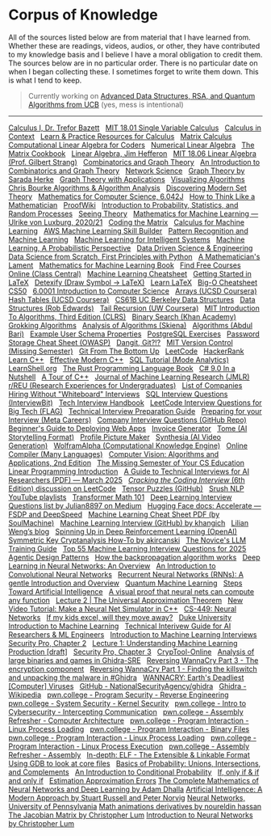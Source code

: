 # Corpus of Knowledge

All of the sources listed below are from material that I have learned from. Whether these are readings, videos, audios, or other, they have contributed to my knowledge basis and I believe I have a moral obligation to credit them. The sources below are in no particular order. There is no particular date on when I began collecting these. I sometimes forget to write them down. This is what I tend to keep.   

> Currently working on [Advanced Data Structures, RSA, and Quantum Algorithms from UCB](https://www.coursera.org/learn/advanced-data-structures-rsa-and-quantum-algorithms/) (yes, mess is intentional)
---
[Calculus I, Dr. Trefor Bazett](https://www.youtube.com/watch?v=LWPzHlSBlxI&list=PLHXZ9OQGMqxfT9RMcReZ4WcoVILP4k6-m)  
[MIT 18.01 Single Variable Calculus](https://ocw.mit.edu/courses/18-01-single-variable-calculus-fall-2006/)  
[Calculus in Context](http://www.science.smith.edu/~callahan/intromine.html)  
[Learn & Practice Resources for Calculus](https://tutorial.math.lamar.edu/)  
[Matrix Calculus](https://explained.ai/matrix-calculus/index.html)  
[Computational Linear Algebra for Coders](https://github.com/fastai/numerical-linear-algebra/blob/master/README.md)  
[Numerical Linear Algebra](https://cdn.bc-pf.org/resources/math/algebra/linear_algebra/Trefethen_Bau-Numerical_Linear_Algebra.pdf)  
[The Matrix Cookbook](https://www.math.uwaterloo.ca/~hwolkowi/matrixcookbook.pdf)  
[Linear Algebra, Jim Hefferon](https://joshua.smcvt.edu/linearalgebra/)  
[MIT 18.06 Linear Algebra (Prof. Gilbert Strang)](https://www.youtube.com/playlist?list=PLE7DDD91010BC51F8)  
[Combinatorics and Graph Theory](https://link.springer.com/book/10.1007/978-0-387-79711-3)  
[An Introduction to Combinatorics and Graph Theory](https://www.whitman.edu/mathematics/cgt_online/cgt.pdf)  
[Network Science](http://networksciencebook.com/chapter/0)  
[Graph Theory by Sarada Herke](https://www.youtube.com/@SaradaHerke/playlists)  
[Graph Theory with Applications](http://www.maths.lse.ac.uk/Personal/jozef/LTCC/Graph_Theory_Bondy_Murty.pdf)  
[Visualizing Algorithms](https://visualgo.net/en)  
[Chris Bourke Algorithms & Algorithm Analysis](https://www.youtube.com/watch?v=uyC_ZBsKQOg&list=PL4IH6CVPpTZX6rehRONhCMyCrDWhtJAhO)  
[Discovering Modern Set Theory](https://people.ohio.edu/just/book1.html)  
[Mathematics for Computer Science, 6.042J](https://ocw.mit.edu/courses/6-042j-mathematics-for-computer-science-fall-2010/pages/readings/)  
[How to Think Like a Mathematician](https://blngcc.files.wordpress.com/2008/11/2-kevin-houston-how-to-think-like-a-mathematician.pdf)  
[ProofWiki](https://proofwiki.org/wiki/Main_Page)  
[Introduction to Probability, Statistics, and Random Processes](https://probabilitycourse.com/)  
[Seeing Theory](https://seeing-theory.brown.edu/basic-probability/index.html)  
[Mathematics for Machine Learning — Ulrike von Luxburg, 2020/21](https://www.youtube.com/watch?v=PZwxF59DhYA&list=PL05umP7R6ij1a6KdEy8PVE9zoCv6SlHRS)  
[Coding the Matrix](https://www.youtube.com/playlist?list=PLEhMEyM9jSinRHXJgRCOLZUiu9847V2g0)  
[Calculus for Machine Learning](https://www.youtube.com/watch?v=en6cnMEviSU&list=PLRDl2inPrWQVu2OvnTvtkRpJ-wz-URMJx)  
[AWS Machine Learning Skill Builder](https://explore.skillbuilder.aws/learn/course/356/play/1036/math-for-machine-learning)  
[Pattern Recognition and Machine Learning](https://www.microsoft.com/en-us/research/uploads/prod/2006/01/Bishop-Pattern-Recognition-and-Machine-Learning-2006.pdf)  
[Machine Learning for Intelligent Systems](https://www.youtube.com/playlist?list=PLl8OlHZGYOQ7bkVbuRthEsaLr7bONzbXS)  
[Machine Learning, A Probabilistic Perspective](http://noiselab.ucsd.edu/ECE228/Murphy_Machine_Learning.pdf)  
[Data Driven Science & Engineering](http://www.databookuw.com/page-2/page-4/)  
[Data Science from Scratch, First Principles with Python](https://covid19.uthm.edu.my/wp-content/uploads/2020/04/Data-Science-from-Scratch-First-Principles-with-Python-by-Joel-Grus-z-lib.org_.epub_.pdf)  
[A Mathematician's Lament](https://www.maa.org/external_archive/devlin/LockhartsLament.pdf)  
[Mathematics for Machine Learning Book](https://mml-book.github.io/)  
[Find Free Courses Online (Class Central)](https://www.classcentral.com/)  
[Machine Learning Cheatsheet](https://github.com/remicnrd/ml_cheatsheet)  
[Getting Started in LaTeX](https://www.maths.tcd.ie/~dwilkins/LaTeXPrimer/)  
[Detexify (Draw Symbol -> LaTeX)](http://detexify.kirelabs.org/classify.html)  
[Learn LaTeX](https://www.learnlatex.org/en/)  
[Big-O Cheatsheet](https://www.bigocheatsheet.com/)  
[CS50](https://www.youtube.com/@cs50)  
[6.0001 Introduction to Computer Science](https://www.youtube.com/watch?v=nykOeWgQcHM&list=PLUl4u3cNGP63WbdFxL8giv4yhgdMGaZNA)  
[Arrays (UCSD Coursera)](https://www.coursera.org/lecture/data-structures/arrays-OsBSF)  
[Hash Tables (UCSD Coursera)](https://www.coursera.org/lecture/data-structures-optimizing-performance/core-hash-tables-m7UuP)  
[CS61B UC Berkeley Data Structures](https://sp21.datastructur.es/)  
[Data Structures (Rob Edwards)](https://www.youtube.com/watch?v=zgCnMvvw6Oo&list=PLpPXw4zFa0uKKhaSz87IowJnOTzh9tiBk)  
[Tail Recursion (UW Coursera)](https://www.coursera.org/lecture/programming-languages/tail-recursion-YZic1)  
[MIT Introduction To Algorithms, Third Edition (CLRS)](https://edutechlearners.com/download/Introduction_to_algorithms-3rd%20Edition.pdf)  
[Binary Search (Khan Academy)](https://www.khanacademy.org/computing/computer-science/algorithms/binary-search/a/binary-search)  
[Grokking Algorithms](https://www.manning.com/books/grokking-algorithms)  
[Analysis of Algorithms (Skiena)](https://www3.cs.stonybrook.edu/~skiena/373/videos/)  
[Algorithms (Abdul Bari)](https://www.youtube.com/watch?v=0IAPZzGSbME&list=PLDN4rrl48XKpZkf03iYFl-O29szjTrs_O)  
[Example User Schema Properties](https://www.databasezone.com/samples/User/index.htm)  
[PostgreSQL Exercises](https://pgexercises.com/questions/basic/selectall.html)  
[Password Storage Cheat Sheet (OWASP)](https://cheatsheetseries.owasp.org/cheatsheets/Password_Storage_Cheat_Sheet.html)  
[Dangit, Git?!?](https://ohshitgit.com/)  
[MIT Version Control (Missing Semester)](https://missing.csail.mit.edu/2020/version-control/)  
[Git From The Bottom Up](https://jwiegley.github.io/git-from-the-bottom-up/)  
[LeetCode](https://leetcode.com/)  
[HackerRank](https://www.hackerrank.com/)  
[Learn C++](https://www.learncpp.com/)  
[Effective Modern C++](https://moodle.ufsc.br/pluginfile.php/2377667/mod_resource/content/0/Effective_Modern_C__.pdf)  
[SQL Tutorial (Mode Analytics)](https://mode.com/sql-tutorial/)  
[LearnShell.org](https://www.learnshell.org/)  
[The Rust Programming Language Book](https://doc.rust-lang.org/book/title-page.html)  
[C# 9.0 In a Nutshell](https://www.amazon.com/C-9-0-Nutshell-Definitive-Reference/dp/1098100964)  
[A Tour of C++](https://library.samdu.uz/download/11092)  
[Journal of Machine Learning Research (JMLR)](https://jmlr.org/)  
[r/REU (Research Experiences for Undergraduates)](https://www.reddit.com/r/REU/)  
[List of Companies Hiring Without "Whiteboard" Interviews](https://github.com/poteto/hiring-without-whiteboards)  
[SQL Interview Questions (InterviewBit)](https://www.interviewbit.com/sql-interview-questions/)  
[Tech Interview Handbook](https://www.techinterviewhandbook.org/)  
[LeetCode Interview Questions for Big Tech (FLAG)](https://github.com/Charmve/LeetCode4FLAG)  
[Technical Interview Preparation Guide](https://github.com/Olshansk/interview)  
[Preparing for your Interview (Meta Careers)](https://www.metacareers.com/profile/preparation_hub?chooseView=Arrays)  
[Company Interview Questions (GitHub Repo)](https://github.com/sachuverma/DataStructures-Algorithms/tree/master/Companywise%20Questions)  
[Beginner's Guide to Deploying Web Apps](https://medium.com/swlh/localhost-to-com-deploying-a-web-app-for-beginners-ea05b0213eb7)  
[Invoice Generator](https://invoiceto.me/)  
[Tome (AI Storytelling Format)](https://tome.app/)  
[Profile Picture Maker](https://pfpmaker.com/)  
[Synthesia (AI Video Generation)](https://www.synthesia.io/)  
[WolframAlpha (Computational Knowledge Engine)](https://www.wolframalpha.com/)  
[Online Compiler (Many Languages)](https://www.mycompiler.io/)  
[Computer Vision: Algorithms and Applications, 2nd Edition](https://szeliski.org/Book/)  
[The Missing Semester of Your CS Education](https://missing.csail.mit.edu/)  
[Linear Programming Introduction](https://www.optimization101.org/2020/12/welcome.html?m=1)  
[A Guide to Technical Interviews for AI Researchers (PDF) — March 2025](https://attachments.convertkitcdnn2.com/1152607/59845259-d7c4-4e3b-bbde-477d11fedf3d/march-2025-a-guide-to-technical-interviews-for-ai-researchers-1.pdf?ck_subscriber_id=3596593631)  
[*Cracking the Coding Interview* (6th Edition) discussion on LeetCode](https://leetcode.com/discuss/post/1152824/cracking-the-coding-interview-6th-editio-97nm/)  
[Tensor Puzzles (GitHub)](https://github.com/srush/Tensor-Puzzles)  
[Srush NLP YouTube playlists](https://www.youtube.com/@srush_nlp/playlists)  
[Transformer Math 101](https://blog.eleuther.ai/transformer-math/)  
[Deep Learning Interview Questions list by Julian8897 on Medium](https://medium.com/@julian8897/list/dl-interview-questions-8b0ec46701ec)  
[Hugging Face docs: Accelerate — FSDP and DeepSpeed](https://huggingface.co/docs/accelerate/en/concept_guides/fsdp_and_deepspeed)  
[Machine Learning Cheat Sheet PDF (by SoulMachine)](https://raw.githubusercontent.com/soulmachine/machine-learning-cheat-sheet/master/machine-learning-cheat-sheet.pdf)  
[Machine Learning Interview (GitHub) by khangich](https://github.com/khangich/machine-learning-interview?tab=readme-ov-file)  
[Lilian Weng’s blog](https://lilianweng.github.io/)  
[Spinning Up in Deep Reinforcement Learning (OpenAI)](https://spinningup.openai.com/en/latest/)  
[Symmetric Key Cryptanalysis How-To by akircanski](https://akircanski.github.io/cryptanalysis/2021/04/27/symmetric-key-cryptanalysis-howto.html)  
[The Novice's LLM Training Guide](https://rentry.org/llm-training)  
[Top 55 Machine Learning Interview Questions for 2025](https://rentry.org/llm-training)  
[Agentic Design Patterns](https://docs.google.com/document/d/1rsaK53T3Lg5KoGwvf8ukOUvbELRtH-V0LnOIFDxBryE/edit?tab=t.0#heading=h.pxcur8v2qagu)  
[How the backpropagation algorithm works](http://neuralnetworksanddeeplearning.com/chap2.html)  
[Deep Learning in Neural Networks: An Overview](https://arxiv.org/pdf/1404.7828)  
[An Introduction to Convolutional Neural Networks](https://arxiv.org/pdf/1511.08458)  
[Recurrent Neural Networks (RNNs): A gentle Introduction and Overview](https://arxiv.org/pdf/1912.05911)  
[Quantum Machine Learning](https://arxiv.org/pdf/1912.05911)  
[Steps Toward Artificial Intelligence](https://courses.csail.mit.edu/6.803/pdf/steps.pdf)  
[A visual proof that neural nets can compute any function](http://neuralnetworksanddeeplearning.com/chap4.html)  
[Lecture 2 | The Universal Approximation Theorem](https://www.youtube.com/watch?v=lkha188L4Gs)  
[New Video Tutorial: Make a Neural Net Simulator in C++](https://millermattson.com/dave/?p=54)  
[CS-449: Neural Networks](https://people.willamette.edu/~gorr/classes/cs449/intro.html)  
[If my kids excel, will they move away?](https://jeffreybigham.com/blog/2025/where-will-my-kids-go.html)  
[Duke University Introduction to Machine Learning](https://online.duke.edu/course/introduction-to-machine-learning/)  
[Technical Interivew Guide for AI Researchers & ML Engineers](https://attachments.convertkitcdnn2.com/1152607/59845259-d7c4-4e3b-bbde-477d11fedf3d/march-2025-a-guide-to-technical-interviews-for-ai-researchers-1.pdf?ck_subscriber_id=3596593631)  
[Introduction to Machine Learning Interviews](https://huyenchip.com/ml-interviews-book/contents/1.1.1-working-in-research-vs.-workingin-production.html)  
[Security Pro, Chapter 2](https://www.comptia.org/en-us/certifications/security-pro/)  
[Lecture 1: Understanding Machine Learning Production [draft]](https://docs.google.com/document/d/1VuofeF5okBATz1F7HRQmOgi5Jc4bmUiHMYjRqwF-29s/edit?tab=t.0)  
[Security Pro, Chapter 3](https://www.comptia.org/en-us/certifications/security-pro/)  
[CrypTool-Online](https://legacy.cryptool.org/en/cto/)  
[Analysis of large binaries and games in Ghidra-SRE](https://kiwidog.me/2021/07/analysis-of-large-binaries-and-games-in-ghidra-sre/)  
[Reversing WannaCry Part 3 - The encryption component](https://www.youtube.com/watch?v=ru5VzUigKqw)  
[Reversing WannaCry Part 1 - Finding the killswitch and unpacking the malware in #Ghidra](https://www.youtube.com/watch?v=Sv8yu12y5zM)  
[WANNACRY: Earth's Deadliest [Computer] Viruses](https://www.youtube.com/watch?v=I5Wxh-rCzrY)  
[GitHub - NationalSecurityAgency/ghidra](https://github.com/NationalSecurityAgency/ghidra)  
[Ghidra - Wikipedia](https://en.wikipedia.org/wiki/Ghidra)  
[pwn.college - Program Security - Reverse Engineering](https://pwn.college/program-security/reverse-engineering/)  
[pwn.college - System Security - Kernel Security](https://pwn.college/system-security/kernel-security/)  
[pwn.college - Intro to Cybersecurity - Intercepting Communication](https://pwn.college/intro-to-cybersecurity/intercepting-communication/)  
[pwn.college - Assembly Refresher - Computer Architecture](http://www.youtube.com/watch?v=9jc0eSnrzF4)  
[pwn.college - Program Interaction - Linux Process Loading](http://www.youtube.com/watch?v=kUMCAzSOY-o)  
[pwn.college - Program Interaction - Binary Files](http://www.youtube.com/watch?v=nKqFeYJ483U)  
[pwn.college - Program Interaction - Linux Process Loading](http://www.youtube.com/watch?v=kUMCAzSOY-o)  
[pwn.college - Program Interaction - Linux Process Execution](http://www.youtube.com/watch?v=Vtb5wIlthRg)  
[pwn.college - Assembly Refresher - Assembly](http://www.youtube.com/watch?v=ImdnOGNZflU)  
[In-depth: ELF - The Extensible & Linkable Format](http://www.youtube.com/watch?v=nC1U1LJQL8o)  
[Using GDB to look at core files](https://web.eecs.umich.edu/~sugih/pointers/gdb_core.html)  
[Basics of Probability: Unions, Intersections, and Complements](https://www.youtube.com/watch?v=B1v9OeCTlu0&list=PLvxOuBpazmsOGOursPoofaHyz_1NpxbhA&index=3)  
[An Introduction to Conditional Probability](https://www.youtube.com/watch?v=bgCMjHzXTXs&list=PLvxOuBpazmsOGOursPoofaHyz_1NpxbhA&index=4)  
[If, only if & if and only if](https://www.youtube.com/watch?v=LHq5u6v1RKg)  
[Estimation Approximation Errors](https://mlweb.loria.fr/book/en/estimationapproximationerrors.html)
[The Complete Mathematics of Neural Networks and Deep Learning by Adam Dhalla](https://www.youtube.com/watch?v=Ixl3nykKG9M)
[Artificial Intelligence: A Modern Approach by Stuart Russell and Peter Norvig](https://artint.info/)
[Neural Networks, University of Pennsylvania](https://www.cis.upenn.edu/~danroth/Teaching/CS446-17/LectureNotesNew/neuralnet1/main.pdf)
[Math animations   derivatives by noureldin hassan](https://www.youtube.com/watch?v=53R2f5PLf7k)
[The Jacobian Matrix by Christopher Lum](https://www.youtube.com/watch?v=QexBVGVM690)
[Introduction to Neural Networks by Christopher Lum](https://www.youtube.com/watch?v=i2fmaabIs5w)

